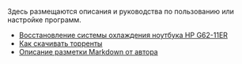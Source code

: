 Здесь размещаются описания и руководства по пользованию или настройке программ.

* [Восстановление системы охлаждения ноутбука HP G62-11ER](Восстановление%20системы%20охлаждения%20ноутбука%20HP%20G62-11ER)
* [Как скачивать торренты](Как%20скачивать%20торренты)
* [Описание разметки Markdown от автора](Описание%20разметки%20Markdown%20от%20автора)